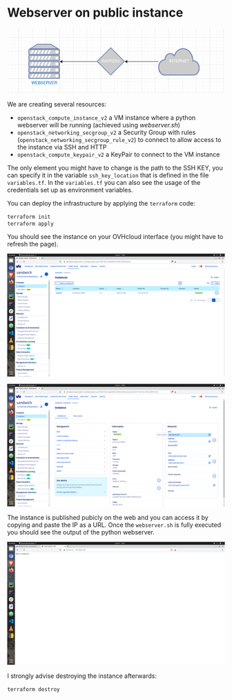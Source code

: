 # Webserver on public instance

![1-architecture.png](../images/1-architecture.png)

We are creating several resources:
- `openstack_compute_instance_v2` a VM instance where a python webserver will be running (achieved using *webserver.sh*)
- `openstack_networking_secgroup_v2` a Security Group with rules (`openstack_networking_secgroup_rule_v2`) to connect to allow access to the instance via SSH and HTTP
- `openstack_compute_keypair_v2` a KeyPair to connect to the VM instance 

The only element you might have to change is the path to the SSH KEY, you can specify it in the variable `ssh_key_location` that is defined in the file `variables.tf`.
In the `variables.tf` you can also see the usage of the credentials set up as environment variables. 

You can deploy the infrastructure by applying the `terraform` code:
```
terraform init
terraform apply
```

You should see the instance on your OVHcloud interface (you might have to refresh the page).

![1-instances.png](../images/1-instances.png)

![1-instance.png](../images/1-instance.png)

The instance is published pubicly on the web and you can access it by copying and paste the IP as a URL.
Once the `webserver.sh` is fully executed you should see the output of the python webserver.

![1-webserver.png](../images/1-webserver.png)

I strongly advise destroying the instance afterwards:
```
terraform destroy
```
